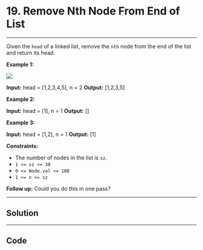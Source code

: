 # 19. Remove Nth Node From End of List

---

Given the `head` of a linked list, remove the `nth` node from the end of the list and return its head.

 

**Example 1:**

![](https://assets.leetcode.com/uploads/2020/10/03/remove_ex1.jpg)


**Input:** head = [1,2,3,4,5], n = 2
**Output:** [1,2,3,5]


**Example 2:**


**Input:** head = [1], n = 1
**Output:** []


**Example 3:**


**Input:** head = [1,2], n = 1
**Output:** [1]


 

**Constraints:**

  * The number of nodes in the list is `sz`.
  * `1 <= sz <= 30`
  * `0 <= Node.val <= 100`
  * `1 <= n <= sz`



 

**Follow up:** Could you do this in one pass?

---

## Solution



---

## Code
```python


```